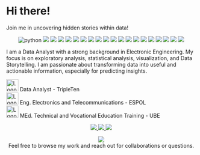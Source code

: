 <h1 align="left">Hi there!</h1>
<p align="left">
  Join me in uncovering hidden stories within data!
</p>

<p align="center">
  <img src="https://img.shields.io/badge/python-yellow?style=for-the-badge&logo=python" alt="python" />
  <img src="https://img.shields.io/badge/-Tableau-E97627?style=for-the-badge&logo=Tableau&logoColor=white" />
  <img src="https://img.shields.io/badge/-MySQL-4479A1?style=for-the-badge&logo=MySQL&logoColor=white" />
  <img src="https://img.shields.io/badge/-Pandas-150458?style=for-the-badge&logo=pandas&logoColor=white" />
  <img src="https://img.shields.io/badge/-NumPy-4D77CF?style=for-the-badge&logo=NumPy&logoColor=white" /> 
  <img src="https://img.shields.io/badge/-SciPy-0748b0?style=for-the-badge&logo=SciPy&logoColor=white" />
  
  <img src="https://img.shields.io/badge/-Matplotlib-013243?style=for-the-badge&logo=Matplotlib&logoColor=white" /> 
  <img src="https://img.shields.io/badge/-Seaborn-5C7DA2?style=for-the-badge&logo=Seaborn&logoColor=white" /> 
  <img src="https://img.shields.io/badge/-Plotly-3F4F75?style=for-the-badge&logo=plotly&logoColor=white" />
  
  <img src="https://img.shields.io/badge/-Scikit%20Learn-F7931E?style=for-the-badge&logo=scikit-learn&logoColor=white" />
  <img src="https://img.shields.io/badge/-Microsoft%20Office-D83B01?style=for-the-badge&logo=Microsoft%20Office&logoColor=white" />
  
  <img src="https://img.shields.io/badge/-Anaconda-44A833?style=for-the-badge&logo=Anaconda&logoColor=white" />
  <img src="https://img.shields.io/badge/-Jupyter-F37626?style=for-the-badge&logo=Jupyter&logoColor=white" />
  <img src="https://img.shields.io/badge/-Google%20Colab-F9AB00?style=for-the-badge&logo=Google%20Colab&logoColor=white" />
  <img src="https://img.shields.io/badge/-VSCode-007ACC?style=for-the-badge&logo=Visual-Studio-Code&logoColor=white" />
  <img src="https://img.shields.io/badge/-Project%20IDX-8964E8?style=for-the-badge&logo=Google%20Cloud&logoColor=white" /> 

  <img src="https://img.shields.io/badge/-Arduino-00979D?style=for-the-badge&logo=Arduino&logoColor=white" />
  
  <img src="https://img.shields.io/badge/-SciSpace-FFFFFF?style=for-the-badge&logoColor=black&labelColor=FF4500" /> 
  <img src="https://img.shields.io/badge/-Blackbox-000000?style=for-the-badge&logo=Google&logoColor=white" />
  <img src="https://img.shields.io/badge/-Bing%20Copilot-075DD1?style=for-the-badge&logo=Bing&logoColor=white" />
</p>


I am a Data Analyst with a strong background in Electronic Engineering. My focus is on exploratory analysis, statistical analysis, visualization, and Data Storytelling. I am passionate about transforming data into useful and actionable information, especially for predicting insights.


<p align="left">
  <img src="https://encrypted-tbn0.gstatic.com/images?q=tbn:ANd9GcTtQhOxCbDgjJ74d_KCtNBNcje0EluubZntQQ&s" width="32" alt="Logo1" />  Data Analyst - TripleTen<br>
  <img src="https://media.licdn.com/dms/image/D4E0BAQFyHvObWMpxmQ/company-logo_200_200/0/1701282557609/espol_logo?e=2147483647&v=beta&t=DsZ6CNNa8a01dHMniRkWqnfzX3-3lpfn4YyUAjprwJs" width="32" alt="Logo2" />  Eng. Electronics and Telecommunications - ESPOL<br>
  <img src="https://encrypted-tbn0.gstatic.com/images?q=tbn:ANd9GcTbIcRLAUc1AEd0t5yzZYBkv9umyKDad8EHeg&s" width="32" alt="Logo3" />  MEd. Technical and Vocational Education Training - UBE
</p>

<p align="center">
  <a href="https://www.linkedin.com/in/ajvinuez/">
    <img src="https://img.shields.io/badge/-LinkedIn-blue?style=for-the-badge&logo=LinkedIn&logoColor=white&link=https://www.linkedin.com/in/ajvinuez/" />
  </a>
  
  <a href="mailto:ajvinuez@outlook.com">
    <img src="https://img.shields.io/badge/-Outlook-FFFFFF?style=for-the-badge&logo=Microsoft-Outlook&logoColor=0078D4&link=mailto:ajvinuez@outlook.com" />
  </a>

  <a href="https://www.kaggle.com/adrianvinueza">
    <img src="https://img.shields.io/badge/-Kaggle-20BEFF?style=for-the-badge&logo=Kaggle&logoColor=white&link=https://www.kaggle.com/adrianvinueza" />
  </a>
  
</p>
<p align="center">
  <img src="https://github-readme-stats.vercel.app/api?username=ScinDBad&show_icons=true&theme=dracula" /><br>
  Feel free to browse my work and reach out for collaborations or questions.
</p>

